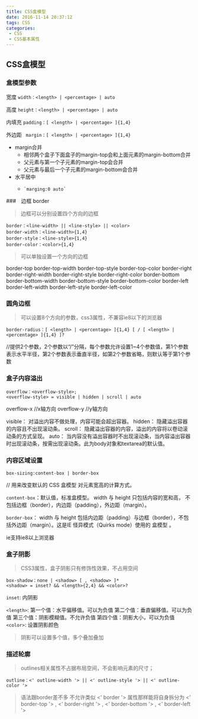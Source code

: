 ```yaml
---
title: CSS盒模型
date: 2016-11-14 20:37:12
tags: CSS
categories: 
 - CSS
 - CSS基本属性
---
```

## CSS盒模型

### 盒模型参数
宽度
`width：<length> | <percentage> | auto`

高度
`height：<length> | <percentage> | auto`

内填充
`padding：[ <length> | <percentage> ]{1,4}`

外边距
` margin：[ <length> | <percentage> ]{1,4}`

- margin合并
    + 相邻两个盒子下面盒子的margin-top会和上面元素的margin-bottom合并
    + 父元素与第一个子元素的margin-top会合并
    + 父元素与最后一个子元素的margin-bottom会合并
- 水平居中
    +     `marging:0 auto`

###　边框 border
>边框可以分别设置四个方向的边框

```
border：<line-width> || <line-style> || <color>
border-width：<line-width>{1,4}
border-style：<line-style>{1,4}
border-color：<color>{1,4}

```
>可以单独设置一个方向的边框

border-top      border-top-width    border-top-style     border-top-color 
border-right    border-right-width  border-right-style   border-right-color border-bottom   border-bottom-width border-bottom-style  border-bottom-color border-left     border-left-width   border-left-style    border-left-color


### 圆角边框 
> 可以设置8个方向的参数，css3属性，不兼容ie8以下的浏览器

```
border-radius：[ <length> | <percentage> ]{1,4} [ / [ <length> | <percentage> ]{1,4} ]?
```
//提供2个参数，2个参数以“/”分隔，每个参数允许设置1~4个参数值，第1个参数表示水平半径，第2个参数表示垂直半径，如第2个参数省略，则默认等于第1个参数 



### 盒子内容溢出

```
overflow：<overflow-style>;
<overflow-style> = visible | hidden | scroll | auto 
```
overflow-x  //x轴方向
overflow-y  //y轴方向

visible： 对溢出内容不做处理，内容可能会超出容器。 
hidden： 隐藏溢出容器的内容且不出现滚动条。 
scroll： 隐藏溢出容器的内容，溢出的内容将以卷动滚动条的方式呈现。 
auto： 当内容没有溢出容器时不出现滚动条，当内容溢出容器时出现滚动条，按需出现滚动条。此为body对象和textarea的默认值。



### 内容区域设置

```
box-sizing:content-box | border-box

```
// 用来改变默认的 CSS 盒模型 对元素宽高的计算方式。

`content-box`：默认值，标准盒模型。 width 与 height 只包括内容的宽和高， 不包括边框（border），内边距（padding），外边距（margin）。

`border-box`： width 与 height 包括内边距（padding）与边框（border），不包括外边距（margin）。这是IE 怪异模式（Quirks mode）使用的 盒模型 。

ie支持ie8以上浏览器

### 盒子阴影

> CSS3属性，盒子阴影只有修饰性效果，不占用空间

```
box-shadow：none | <shadow> [ , <shadow> ]*
<shadow> = inset? && <length>{2,4} && <color>?
```

`inset`:
内阴影

`<length>`:
第一个值：水平偏移值。可以为负值 
第二个值：垂直偏移值。可以为负值
第三个值：阴影模糊值。不允许负值 
第四个值：阴影大小，可以为负值 
`<color>`:
设置阴影颜色
>阴影可以设置多个值，多个叠加叠加

### 描述轮廓

>outlines相关属性不占据布局空间，不会影响元素的尺寸； 

```
outline：<' outline-width '> || <' outline-style '> || <' outline-color '>
```

> 语法跟border差不多
> 不允许类似 <' border '> 属性那样能将自身拆分为 <' border-top '> , <' border-right '> , <' border-bottom '> , <' border-left '> 